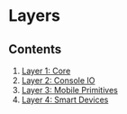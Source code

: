 # Layers

## Contents

1. [Layer 1: Core](blocks.md)
2. [Layer 2: Console IO](blocks-1.md)
3. [Layer 3: Mobile Primitives](blocks-2.md)
4. [Layer 4: Smart Devices](blocks-3.md)

